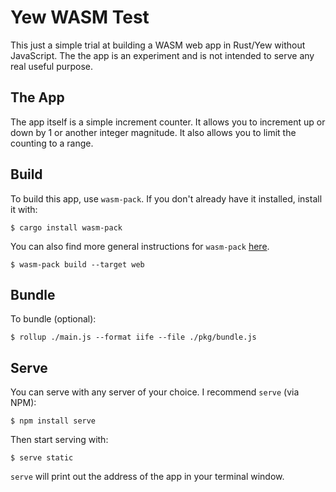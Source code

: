 # Yew WASM Test
This just a simple trial at building a WASM web app in Rust/Yew without JavaScript. The the app is an experiment and is not intended to serve any real useful purpose.

## The App
The app itself is a simple increment counter. It allows you to increment up or down by 1 or another integer magnitude. It also allows you to limit the counting to a range.

## Build
To build this app, use `wasm-pack`. If you don't already have it installed, install it with:

```
$ cargo install wasm-pack
```

You can also find more general instructions for `wasm-pack` [here](https://yew.rs/docs/en/getting-started/project-setup/using-wasm-pack/).

```
$ wasm-pack build --target web
```

## Bundle
To bundle (optional):

```
$ rollup ./main.js --format iife --file ./pkg/bundle.js
```

## Serve
You can serve with any server of your choice. I recommend `serve` (via NPM):

```
$ npm install serve
```

Then start serving with:

```
$ serve static
```

`serve` will print out the address of the app in your terminal window.
